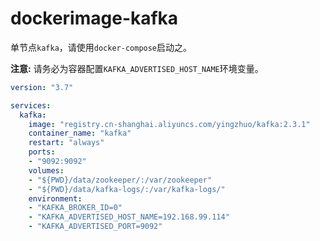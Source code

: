 # dockerimage-kafka

单节点`kafka`，请使用`docker-compose`启动之。

**注意:** 请务必为容器配置`KAFKA_ADVERTISED_HOST_NAME`环境变量。

```yaml
version: "3.7"

services:
  kafka:
    image: "registry.cn-shanghai.aliyuncs.com/yingzhuo/kafka:2.3.1"
    container_name: "kafka"
    restart: "always"
    ports:
    - "9092:9092"
    volumes:
    - "${PWD}/data/zookeeper/:/var/zookeeper"
    - "${PWD}/data/kafka-logs/:/var/kafka-logs/"
    environment:
    - "KAFKA_BROKER_ID=0"
    - "KAFKA_ADVERTISED_HOST_NAME=192.168.99.114"
    - "KAFKA_ADVERTISED_PORT=9092"
```
